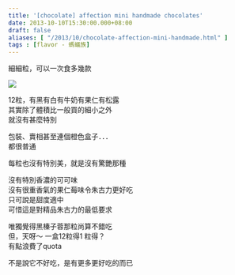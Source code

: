 ```yaml
---
title: '[chocolate] affection mini handmade chocolates'
date: 2013-10-10T15:30:00.000+08:00
draft: false
aliases: [ "/2013/10/chocolate-affection-mini-handmade.html" ]
tags : [flavor - 螞蟻族]
---
```


細細粒，可以一次食多幾款  

[![](https://1.bp.blogspot.com/-sH7jNuejodo/XCOU4sOj9gI/AAAAAAAAB4Q/pfzP9z2jn_kA8k5CGvfWKmflLuCq0HQLgCLcBGAs/s640/33.jpg)](https://1.bp.blogspot.com/-sH7jNuejodo/XCOU4sOj9gI/AAAAAAAAB4Q/pfzP9z2jn_kA8k5CGvfWKmflLuCq0HQLgCLcBGAs/s1600/33.jpg)

12粒，有黑有白有牛奶有果仁有松露  
其實除了體積比一般買的細小之外  
就沒有甚麼特別  
  
包裝、賣相甚至連個橙色盒子．．．  
都很普通  
  
每粒也沒有特別美，就是沒有驚艷那種  
  
沒有特別香濃的可可味  
沒有很重香氣的果仁莓味令朱古力更好吃  
只可說是甜度適中  
可惜這是對精品朱古力的最低要求  
  
唯獨覺得黑榛子蓉那粒尚算不錯吃  
但，天呀～ 一盒12粒得1 粒得？  
有點浪費了quota  
  
不是說它不好吃，是有更多更好吃的而已